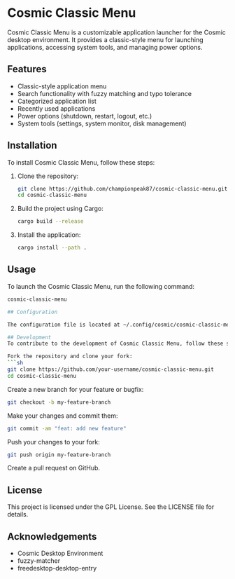 # Cosmic Classic Menu

Cosmic Classic Menu is a customizable application launcher for the Cosmic desktop environment. It provides a classic-style menu for launching applications, accessing system tools, and managing power options.

## Features

- Classic-style application menu
- Search functionality with fuzzy matching and typo tolerance
- Categorized application list
- Recently used applications
- Power options (shutdown, restart, logout, etc.)
- System tools (settings, system monitor, disk management)

## Installation

To install Cosmic Classic Menu, follow these steps:

1. Clone the repository:
    ```sh
    git clone https://github.com/championpeak87/cosmic-classic-menu.git
    cd cosmic-classic-menu
    ```

2. Build the project using Cargo:
    ```sh
    cargo build --release
    ```

3. Install the application:
    ```sh
    cargo install --path .
    ```

## Usage

To launch the Cosmic Classic Menu, run the following command:
```sh
cosmic-classic-menu

## Configuration

The configuration file is located at ~/.config/cosmic/cosmic-classic-menu/v1. You can customize various settings such as the position of the application list, power options, and search field.

## Development
To contribute to the development of Cosmic Classic Menu, follow these steps:

Fork the repository and clone your fork:
```sh
git clone https://github.com/your-username/cosmic-classic-menu.git
cd cosmic-classic-menu
```

Create a new branch for your feature or bugfix:
```sh
git checkout -b my-feature-branch
```

Make your changes and commit them:
```sh
git commit -am "feat: add new feature"
```

Push your changes to your fork:
```sh
git push origin my-feature-branch
```

Create a pull request on GitHub.

## License
This project is licensed under the GPL License. See the LICENSE file for details.

## Acknowledgements
- Cosmic Desktop Environment
- fuzzy-matcher
- freedesktop-desktop-entry